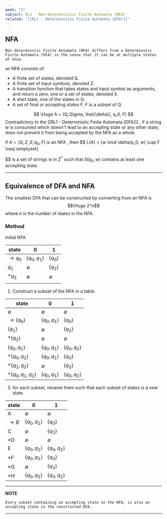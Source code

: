 ```yaml
---
week: "1"
subject: RL2 - Non-deterministic Finite Automata (NFA)
related: "[[RL1 - Deterministic Finite Automata (DFA)]]"
---
```

## NFA


```
Non determinstic Finite Automata (NFA) differs from a Determinstic Finite Automota (DFA) in the sense that it can be at multiple states at once.
```


an NFA consists of: 

- A finite set of states, denoted Q.
- A finite set of input symbols, denoted $\Sigma$.
- A transition function that takes states and input symbol as arguments, and return a zero, one or a set of states, denoted $\delta$.
- A start state, one of the states in Q. 
- A set of final or accepting states F, F is a subset of Q.

$$ \Huge
	 A = (Q,\Sigma, \hat{\delta}(, q_0, F)
	 $$
	Contradictory to the [[RL1 - Deterministic Finite Automata (DFA)]] , if a string w is consumed which doesn't lead to an accepting state or any other state, does not prevent it from being accepted by the NFA as a whole.


if 	 $A = (Q,\Sigma,  \hat{\delta}, q_0, F)$ is an NFA , then 
$$
L(A) = \{w \mid \delta(q_0, w) \cap F \neq \emptyset\}

$$
is a set of strings w in $\Sigma^*$ such that $\hat{\delta}(q_0,w)$ contains at least one accepting state. 


---
## Equivalence of DFA and NFA 

The smallest DFA that can be constructed by converting from an NFA is $$\Huge 2^n$$where n is the number of states in the NFA. 


### Method

Initial NFA 

| state | 0 | 1 |
| ---- | ---- | ---- |
| $\to q_0$ | $\{q_0,q_1\}$ | $\{q_0\}$ |
| $q_1$ | $\emptyset$ | $\{q_2\}$ |
| $* q_2$ | $\emptyset$ | $\emptyset$ |
|  |  |  |
1. Construct a subset of the NFA in a table.

| state              | 0             | 1             |
| ------------------ | ------------- | ------------- |
| $\emptyset$        | $\emptyset$   | $\emptyset$   |
| $\to \{q_0\}$      | $\{q_0,q_1\}$ | $\{q_0\}$     |
| $\{q_1\}$          | $\emptyset$   | $\{q_2\}$     |
| $*\{q_2\}$         | $\emptyset$   | $\emptyset$   |
| $\{q_0,q_1\}$      | $\{q_0,q_1\}$ | $\{q_0,q_2\}$ |
| $*\{q_0,q_2\}$     | $\{q_0,q_1\}$ | $\{q_0\}$     |
| $*\{q_1,q_2\}$     | $\emptyset$   | $\{q_2\}$     |
| $*\{q_0,q_1,q_2\}$ | $\{q_0,q_1\}$ | $\{q_0,q_2\}$ |

3. for each subset, rename them such that each subset of states is a new state.

| state | 0 | 1 |
| ---- | ---- | ---- |
| A | $\emptyset$ | $\emptyset$ |
| $\to B$ | $\{q_0,q_1\}$ | $\{q_0\}$ |
| C | $\emptyset$ | $\{q_2\}$ |
| *D | $\emptyset$ | $\emptyset$ |
| E | $\{q_0,q_1\}$ | $\{q_0,q_2\}$ |
| *F | $\{q_0,q_1\}$ | $\{q_0\}$ |
| *G | $\emptyset$ | $\{q_2\}$ |
| *H | $\{q_0,q_1\}$ | $\{q_0,q_2\}$ |


---
**NOTE**

```
Every subset containing an accepting state in the NFA, is also an accepting state in the constructed DFA.

```

---
